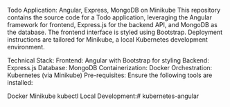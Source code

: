 Todo Application: Angular, Express, MongoDB on Minikube
This repository contains the source code for a Todo application, leveraging the Angular framework for frontend, Express.js for the backend API, and MongoDB as the database. The frontend interface is styled using Bootstrap. Deployment instructions are tailored for Minikube, a local Kubernetes development environment.

Technical Stack:
Frontend: Angular with Bootstrap for styling
Backend: Express.js
Database: MongoDB
Containerization: Docker
Orchestration: Kubernetes (via Minikube)
Pre-requisites:
Ensure the following tools are installed:

Docker
Minikube
kubectl
Local Development:# kubernetes-angular

